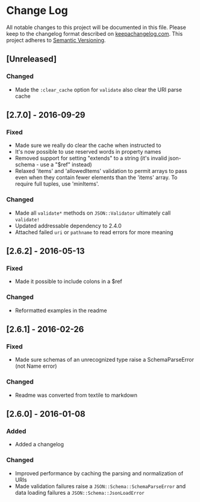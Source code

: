 # Change Log
All notable changes to this project will be documented in this file.
Please keep to the changelog format described on [keepachangelog.com](http://keepachangelog.com).
This project adheres to [Semantic Versioning](http://semver.org/).

## [Unreleased]

### Changed
- Made the `:clear_cache` option for `validate` also clear the URI parse cache

## [2.7.0] - 2016-09-29

### Fixed
- Made sure we really do clear the cache when instructed to
- It's now possible to use reserved words in property names
- Removed support for setting "extends" to a string (it's invalid json-schema - use a "$ref" instead)
- Relaxed 'items' and 'allowedItems' validation to permit arrays to pass even
  when they contain fewer elements than the 'items' array.  To require full tuples,
  use 'minItems'.

### Changed
- Made all `validate*` methods on `JSON::Validator` ultimately call `validate!`
- Updated addressable dependency to 2.4.0
- Attached failed `uri` or `pathname` to read errors for more meaning

## [2.6.2] - 2016-05-13

### Fixed
- Made it possible to include colons in a $ref

### Changed
- Reformatted examples in the readme

## [2.6.1] - 2016-02-26

### Fixed
- Made sure schemas of an unrecognized type raise a SchemaParseError (not Name error)

### Changed
- Readme was converted from textile to markdown

## [2.6.0] - 2016-01-08

### Added
- Added a changelog

### Changed
- Improved performance by caching the parsing and normalization of URIs
- Made validation failures raise a `JSON::Schema::SchemaParseError` and data
  loading failures a `JSON::Schema::JsonLoadError`
